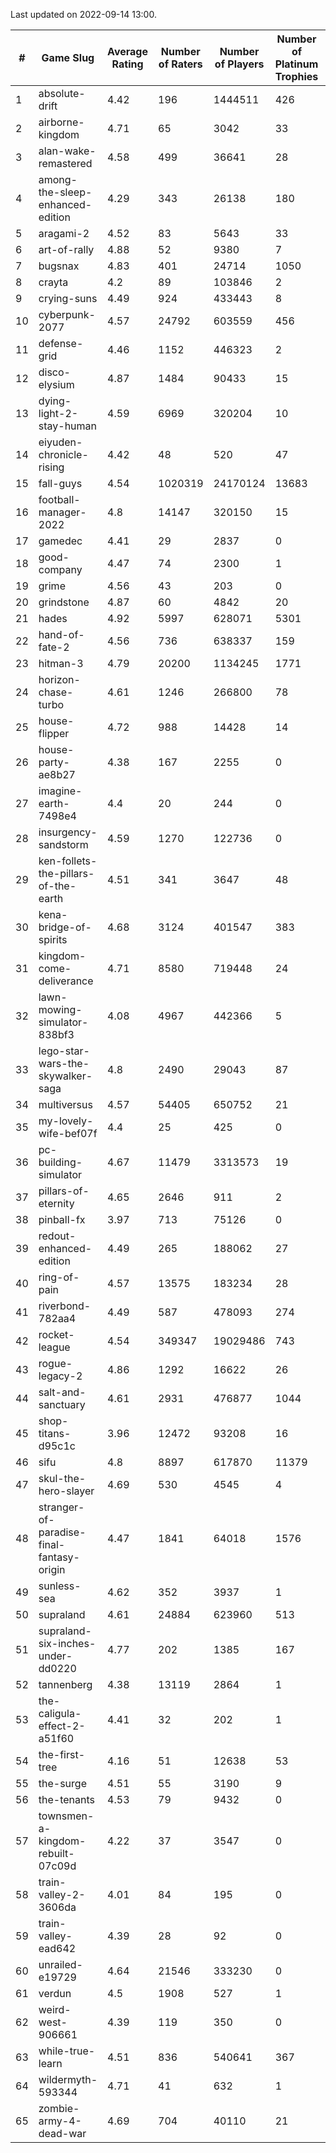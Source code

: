 Last updated on 2022-09-14 13:00.


|#|Game Slug|Average Rating|Number of Raters|Number of Players|Number of Platinum Trophies|Max Rarity (%)|
|---|---|---|---|---|---|---|
|1|absolute-drift|4.42|196|1444511|426|10|
|2|airborne-kingdom|4.71|65|3042|33|55|
|3|alan-wake-remastered|4.58|499|36641|28|2|
|4|among-the-sleep-enhanced-edition|4.29|343|26138|180|46|
|5|aragami-2|4.52|83|5643|33|92|
|6|art-of-rally|4.88|52|9380|7|95|
|7|bugsnax|4.83|401|24714|1050|96|
|8|crayta|4.2|89|103846|2|22|
|9|crying-suns|4.49|924|433443|8|65|
|10|cyberpunk-2077|4.57|24792|603559|456|59|
|11|defense-grid|4.46|1152|446323|2|79|
|12|disco-elysium|4.87|1484|90433|15|28|
|13|dying-light-2-stay-human|4.59|6969|320204|10|49|
|14|eiyuden-chronicle-rising|4.42|48|520|47|90|
|15|fall-guys|4.54|1020319|24170124|13683|91|
|16|football-manager-2022|4.8|14147|320150|15|46|
|17|gamedec|4.41|29|2837|0|59|
|18|good-company|4.47|74|2300|1|60|
|19|grime|4.56|43|203|0|94|
|20|grindstone|4.87|60|4842|20|98|
|21|hades|4.92|5997|628071|5301|89|
|22|hand-of-fate-2|4.56|736|638337|159|72|
|23|hitman-3|4.79|20200|1134245|1771|48|
|24|horizon-chase-turbo|4.61|1246|266800|78|83|
|25|house-flipper|4.72|988|14428|14|93|
|26|house-party-ae8b27|4.38|167|2255|0|18|
|27|imagine-earth-7498e4|4.4|20|244|0|65|
|28|insurgency-sandstorm|4.59|1270|122736|0|9|
|29|ken-follets-the-pillars-of-the-earth|4.51|341|3647|48|64|
|30|kena-bridge-of-spirits|4.68|3124|401547|383|94|
|31|kingdom-come-deliverance|4.71|8580|719448|24|30|
|32|lawn-mowing-simulator-838bf3|4.08|4967|442366|5|94|
|33|lego-star-wars-the-skywalker-saga|4.8|2490|29043|87|98|
|34|multiversus|4.57|54405|650752|21|84|
|35|my-lovely-wife-bef07f|4.4|25|425|0|99|
|36|pc-building-simulator|4.67|11479|3313573|19|47|
|37|pillars-of-eternity|4.65|2646|911|2|79|
|38|pinball-fx|3.97|713|75126|0|87|
|39|redout-enhanced-edition|4.49|265|188062|27|40|
|40|ring-of-pain|4.57|13575|183234|28|97|
|41|riverbond-782aa4|4.49|587|478093|274|69|
|42|rocket-league|4.54|349347|19029486|743|73|
|43|rogue-legacy-2|4.86|1292|16622|26|36|
|44|salt-and-sanctuary|4.61|2931|476877|1044|83|
|45|shop-titans-d95c1c|3.96|12472|93208|16|99|
|46|sifu|4.8|8897|617870|11379|90|
|47|skul-the-hero-slayer|4.69|530|4545|4|96|
|48|stranger-of-paradise-final-fantasy-origin|4.47|1841|64018|1576|98|
|49|sunless-sea|4.62|352|3937|1|38|
|50|supraland|4.61|24884|623960|513|100|
|51|supraland-six-inches-under-dd0220|4.77|202|1385|167|99|
|52|tannenberg|4.38|13119|2864|1|47|
|53|the-caligula-effect-2-a51f60|4.41|32|202|1|98|
|54|the-first-tree|4.16|51|12638|53|86|
|55|the-surge|4.51|55|3190|9|94|
|56|the-tenants|4.53|79|9432|0|97|
|57|townsmen-a-kingdom-rebuilt-07c09d|4.22|37|3547|0|67|
|58|train-valley-2-3606da|4.01|84|195|0|89|
|59|train-valley-ead642|4.39|28|92|0|76|
|60|unrailed-e19729|4.64|21546|333230|0|38|
|61|verdun|4.5|1908|527|1|43|
|62|weird-west-906661|4.39|119|350|0|73|
|63|while-true-learn|4.51|836|540641|367|93|
|64|wildermyth-593344|4.71|41|632|1|91|
|65|zombie-army-4-dead-war|4.69|704|40110|21|66|
